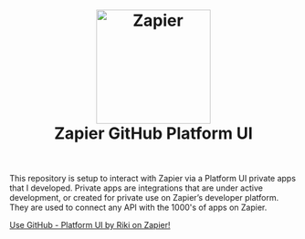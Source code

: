 <h1 align="center">
  <a href="https://zapier.com"><img src="https://raw.githubusercontent.com/zapier/zapier-platform/master/packages/cli/goodies/zapier-logomark.png" alt="Zapier" width="200"></a>
  <br>
  Zapier GitHub Platform UI
  <br>
  <br>
</h1>

This repository is setup to interact with Zapier via a Platform UI private apps that I developed.  Private apps are integrations that are under active development, or created for private use on Zapier’s developer platform. They are used to connect any API with the 1000's of apps on Zapier.


[Use GitHub - Platform UI by Riki on Zapier!](https://zapier.com/developer/public-invite/163183/41b2e42f9b0b2298f18ce2a9919f1462/)
